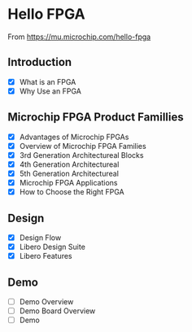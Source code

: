 # Hello FPGA

From https://mu.microchip.com/hello-fpga

## Introduction

- [x] What is an FPGA
- [x] Why Use an FPGA

## Microchip FPGA Product Famillies

- [x] Advantages of Microchip FPGAs
- [x] Overview of Microchip FPGA Families
- [x] 3rd Generation Architectureal Blocks
- [x] 4th Generation Architectureal
- [x] 5th Generation Architectureal
- [x] Microchip FPGA Applications
- [x] How to Choose the Right FPGA

## Design

- [x] Design Flow
- [x] Libero Design Suite
- [x] Libero Features

## Demo

- [ ] Demo Overview
- [ ] Demo Board Overview
- [ ] Demo
